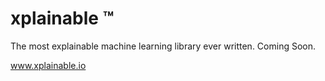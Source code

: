 # xplainable :tm:
The most explainable machine learning library ever written. Coming Soon.

www.xplainable.io
